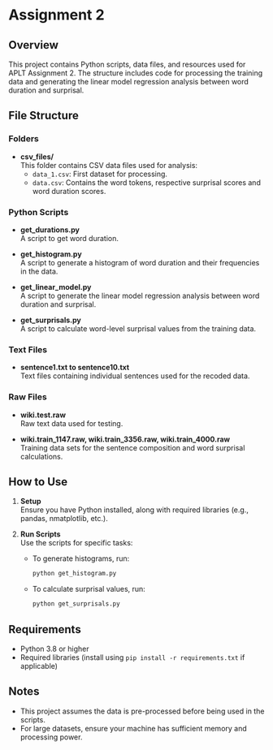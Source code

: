 
# Assignment 2

## Overview

This project contains Python scripts, data files, and resources used for APLT Assignment 2. The structure includes code for processing the training data and generating the linear model regression analysis between word duration and surprisal. 

## File Structure

### Folders
- **csv_files/**  
  This folder contains CSV data files used for analysis:
  - `data_1.csv`: First dataset for processing.
  - `data.csv`: Contains the word tokens, respective surprisal scores and word duration scores.

### Python Scripts
- **get_durations.py**  
  A script to get word duration.

- **get_histogram.py**  
  A script to generate a histogram of word duration and their frequencies in the data.

- **get_linear_model.py**  
  A script to generate the linear model regression analysis between word duration and surprisal. 

- **get_surprisals.py**  
  A script to calculate word-level surprisal values from the training data.

### Text Files
- **sentence1.txt to sentence10.txt**  
  Text files containing individual sentences used for the recoded data.

### Raw Files
- **wiki.test.raw**  
  Raw text data used for testing.

- **wiki.train_1147.raw, wiki.train_3356.raw, wiki.train_4000.raw**  
  Training data sets for the sentence composition and word surprisal calculations.

## How to Use

1. **Setup**  
   Ensure you have Python installed, along with required libraries (e.g., pandas, nmatplotlib, etc.).

2. **Run Scripts**  
   Use the scripts for specific tasks:
   - To generate histograms, run:
     ```bash
     python get_histogram.py
     ```
   - To calculate surprisal values, run:
     ```bash
     python get_surprisals.py
     ```


## Requirements
- Python 3.8 or higher
- Required libraries (install using `pip install -r requirements.txt` if applicable)

## Notes
- This project assumes the data is pre-processed before being used in the scripts.
- For large datasets, ensure your machine has sufficient memory and processing power.
